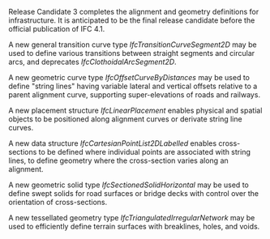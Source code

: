 ﻿Release Candidate 3 completes the alignment and geometry definitions for infrastructure. It is anticipated to be the final release candidate before the official publication of IFC 4.1.

A new general transition curve type _IfcTransitionCurveSegment2D_ may be used to define various transitions between straight segments and circular arcs, and deprecates _IfcClothoidalArcSegment2D_.

A new geometric curve type _IfcOffsetCurveByDistances_ may be used to define "string lines" having variable lateral and vertical offsets relative to a parent alignment curve, supporting super-elevations of roads and railways.

A new placement structure _IfcLinearPlacement_ enables physical and spatial objects to be positioned along alignment curves or derivate string line curves.

A new data structure _IfcCartesianPointList2DLabelled_ enables cross-sections to be defined where individual points are associated with string lines, to define geometry where the cross-section varies along an alignment.

A new geometric solid type _IfcSectionedSolidHorizontal_ may be used to define swept solids for road surfaces or bridge decks with control over the orientation of cross-sections.

A new tessellated geometry type _IfcTriangulatedIrregularNetwork_ may be used to efficiently define terrain surfaces with breaklines, holes, and voids.